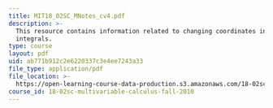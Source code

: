 ```yaml
---
title: MIT18_02SC_MNotes_cv4.pdf
description: >-
  This resource contains information related to changing coordinates in triple
  integrals.
type: course
layout: pdf
uid: ab771b912c2e6220337c3e4ee7243a33
file_type: application/pdf
file_location: >-
  https://open-learning-course-data-production.s3.amazonaws.com/18-02sc-multivariable-calculus-fall-2010/ab771b912c2e6220337c3e4ee7243a33_MIT18_02SC_MNotes_cv4.pdf
course_id: 18-02sc-multivariable-calculus-fall-2010
---
```

